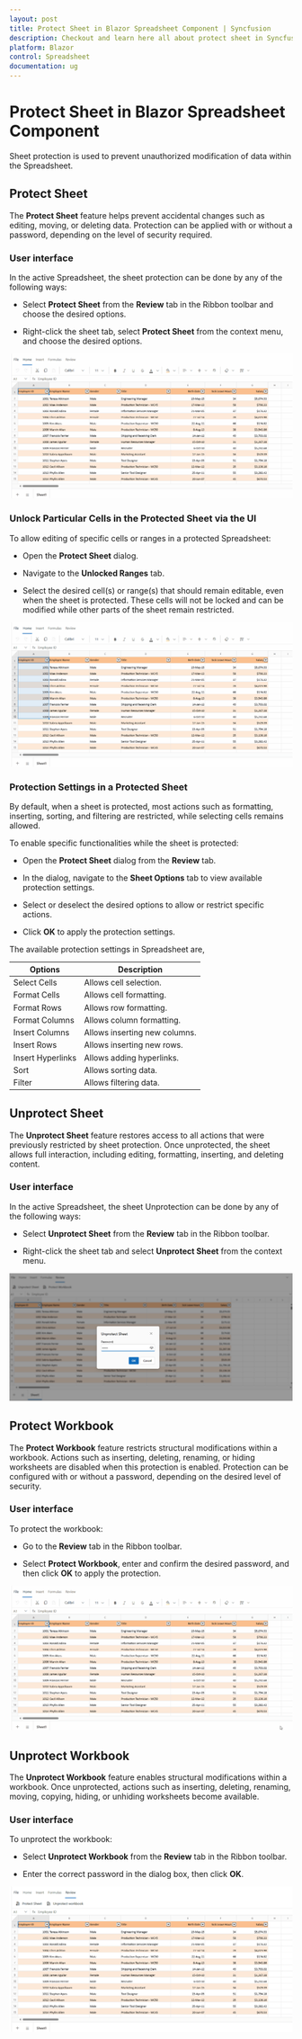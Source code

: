 ```yaml
---
layout: post
title: Protect Sheet in Blazor Spreadsheet Component | Syncfusion
description: Checkout and learn here all about protect sheet in Syncfusion Blazor Spreadsheet component and more | Syncfusion.
platform: Blazor
control: Spreadsheet
documentation: ug
---
```


# Protect Sheet in Blazor Spreadsheet Component

Sheet protection is used to prevent unauthorized modification of data within the Spreadsheet.

## Protect Sheet

The **Protect Sheet** feature helps prevent accidental changes such as editing, moving, or deleting data. Protection can be applied with or without a password, depending on the level of security required.

### User interface

In the active Spreadsheet, the sheet protection can be done by any of the following ways:

* Select **Protect Sheet** from the **Review** tab in the Ribbon toolbar and choose the desired options.

* Right-click the sheet tab, select **Protect Sheet** from the context menu, and choose the desired options.

![UI showing protected sheet dialog](./images/protect-sheet.gif)

### Unlock Particular Cells in the Protected Sheet via the UI

To allow editing of specific cells or ranges in a protected Spreadsheet:

* Open the **Protect Sheet** dialog.

* Navigate to the **Unlocked Ranges** tab.

* Select the desired cell(s) or range(s) that should remain editable, even when the sheet is protected. These cells will not be locked and can be modified while other parts of the sheet remain restricted.

![UI showing unlocked ranges in protected sheet](./images/unlocked-range.gif)

### Protection Settings in a Protected Sheet

By default, when a sheet is protected, most actions such as formatting, inserting, sorting, and filtering are restricted, while selecting cells remains allowed.

To enable specific functionalities while the sheet is protected:

* Open the **Protect Sheet** dialog from the **Review** tab.

* In the dialog, navigate to the **Sheet Options** tab to view available protection settings.

* Select or deselect the desired options to allow or restrict specific actions.

* Click **OK** to apply the protection settings.

The available protection settings in Spreadsheet are,

| Options | Description |
|------------------------|---------|
| Select Cells | Allows cell selection. |
| Format Cells | Allows cell formatting. |
| Format Rows | Allows row formatting. |
| Format Columns | Allows column formatting. |
| Insert Columns | Allows inserting new columns. |
| Insert Rows | Allows inserting new rows. |
| Insert Hyperlinks | Allows adding hyperlinks. |
| Sort | Allows sorting data. |
| Filter | Allows filtering data. |

## Unprotect Sheet

The **Unprotect Sheet** feature restores access to all actions that were previously restricted by sheet protection. Once unprotected, the sheet allows full interaction, including editing, formatting, inserting, and deleting content.

### User interface

In the active Spreadsheet, the sheet Unprotection can be done by any of the following ways:

* Select **Unprotect Sheet** from the **Review** tab in the Ribbon toolbar.

* Right-click the sheet tab and select **Unprotect Sheet** from the context menu.

![UI showing unprotected sheet dialog](./images/unprotect-sheet.png)

## Protect Workbook

The **Protect Workbook** feature restricts structural modifications within a workbook. Actions such as inserting, deleting, renaming, or hiding worksheets are disabled when this protection is enabled. Protection can be configured with or without a password, depending on the desired level of security.

### User interface

To protect the workbook:

* Go to the **Review** tab in the Ribbon toolbar.

* Select **Protect Workbook**, enter and confirm the desired password, and then click **OK** to apply the protection.

![UI showing protected workbook dialog](./images/protect-workbook.gif)

## Unprotect Workbook

The **Unprotect Workbook** feature enables structural modifications within a workbook. Once unprotected, actions such as inserting, deleting, renaming, moving, copying, hiding, or unhiding worksheets become available.

### User interface

To unprotect the workbook:

* Select **Unprotect Workbook** from the **Review** tab in the Ribbon toolbar.

* Enter the correct password in the dialog box, then click **OK**.

![UI showing unprotected workbook dialog](./images/unprotect-workbook.gif)